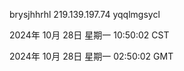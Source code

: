 brysjhhrhl 219.139.197.74 yqqlmgsycl

2024年 10月 28日 星期一 10:50:02 CST

2024年 10月 28日 星期一 02:50:02 GMT
